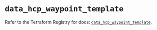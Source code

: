# `data_hcp_waypoint_template`

Refer to the Terraform Registry for docs: [`data_hcp_waypoint_template`](https://registry.terraform.io/providers/hashicorp/hcp/0.100.0/docs/data-sources/waypoint_template).
